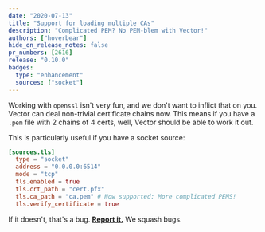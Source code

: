 ```yaml
---
date: "2020-07-13"
title: "Support for loading multiple CAs"
description: "Complicated PEM? No PEM-blem with Vector!"
authors: ["hoverbear"]
hide_on_release_notes: false
pr_numbers: [2616]
release: "0.10.0"
badges:
  type: "enhancement"
  sources: ["socket"]
---
```


Working with `openssl` isn't very fun, and we don't want to inflict that on you. Vector can deal non-trivial certificate chains now. This means if you have a `.pem` file with 2 chains of 4 certs, well, Vector should be able to work it out.

This is particularly useful if you have a socket source:

```toml title="vector.toml"
[sources.tls]
  type = "socket"
  address = "0.0.0.0:6514"
  mode = "tcp"
  tls.enabled = true
  tls.crt_path = "cert.pfx"
  tls.ca_path = "ca.pem" # Now supported: More complicated PEMS!
  tls.verify_certificate = true
```

If it doesn't, that's a bug. [**Report it.**][urls.new_bug_report] We squash bugs.

[urls.new_bug_report]: https://github.com/vectordotdev/vector/issues/new?labels=type%3A+bug
